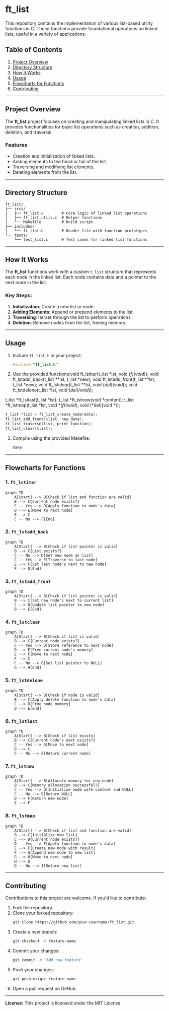 # ft_list

This repository contains the implementation of various list-based utility functions in C. These functions provide foundational operations on linked lists, useful in a variety of applications.

## Table of Contents

1. [Project Overview](#project-overview)
2. [Directory Structure](#directory-structure)
3. [How It Works](#how-it-works)
4. [Usage](#usage)
5. [Flowcharts for Functions](#flowcharts-for-functions)
6. [Contributing](#contributing)

---

## Project Overview

The **ft_list** project focuses on creating and manipulating linked lists in C. It provides functionalities for basic list operations such as creation, addition, deletion, and traversal.

### Features

- Creation and initialization of linked lists.
- Adding elements to the head or tail of the list.
- Traversing and modifying list elements.
- Deleting elements from the list.

---

## Directory Structure

```plaintext
ft_list/
├── srcs/
│   ├── ft_list.c        # Core logic of linked list operations
│   ├── ft_list_utils.c  # Helper functions
│   └── Makefile         # Build script
├── includes/
│   └── ft_list.h        # Header file with function prototypes
└── tests/
    └── test_list.c      # Test cases for linked list functions
```

---

## How It Works

The **ft_list** functions work with a custom `t_list` structure that represents each node in the linked list. Each node contains data and a pointer to the next node in the list.

### Key Steps:

1. **Initialization**: Create a new list or node.
2. **Adding Elements**: Append or prepend elements to the list.
3. **Traversing**: Iterate through the list to perform operations.
4. **Deletion**: Remove nodes from the list, freeing memory.

---

## Usage

1. Include `ft_list.h` in your project:
   ```c
   #include "ft_list.h"
   ```
2. Use the provided functions:void	ft_lstiter(t_list *lst, void (*f)(void*));
void	ft_lstadd_back(t_list **lst, t_list *new);
void	ft_lstadd_front(t_list **lst, t_list *new);
void	ft_lstclear(t_list **lst, void (*del)(void*));
void	ft_lstdelone(t_list *lst, void (*del)(void*));

t_list	*ft_lstlast(t_list *lst);
t_list	*ft_lstnew(void *content);
t_list *ft_lstmap(t_list *lst, void *(*f)(void*), void (*del)(void *));
   ```c
   t_list *list = ft_list_create_node(data);
   ft_list_add_front(&list, new_data);
   ft_list_traverse(list, print_function);
   ft_list_clear(&list);
   ```
3. Compile using the provided Makefile:
   ```bash
   make
   ```

---

## Flowcharts for Functions

### 1. `ft_lstiter`

```mermaid
graph TD
    A[Start] --> B[Check if list and function are valid]
    B --> C{Current node exists?}
    C -- Yes --> D[Apply function to node's data]
    D --> E[Move to next node]
    E --> C
    C -- No --> F[End]
```

### 2. `ft_lstadd_back`

```mermaid
graph TD
    A[Start] --> B[Check if list pointer is valid]
    B --> C{List exists?}
    C -- No --> D[Set new node as list]
    C -- Yes --> E[Traverse to last node]
    E --> F[Set last node's next to new node]
    F --> G[End]
```

### 3. `ft_lstadd_front`

```mermaid
graph TD
    A[Start] --> B[Check if list pointer is valid]
    B --> C[Set new node's next to current list]
    C --> D[Update list pointer to new node]
    D --> E[End]
```

### 4. `ft_lstclear`

```mermaid
graph TD
    A[Start] --> B[Check if list is valid]
    B --> C{Current node exists?}
    C -- Yes --> D[Store reference to next node]
    D --> E[Free current node's memory]
    E --> F[Move to next node]
    F --> C
    C -- No --> G[Set list pointer to NULL]
    G --> H[End]
```

### 5. `ft_lstdelone`

```mermaid
graph TD
    A[Start] --> B[Check if node is valid]
    B --> C[Apply delete function to node's data]
    C --> D[Free node memory]
    D --> E[End]
```

### 6. `ft_lstlast`

```mermaid
graph TD
    A[Start] --> B[Check if list exists]
    B --> C{Current node's next exists?}
    C -- Yes --> D[Move to next node]
    D --> C
    C -- No --> E[Return current node]
```

### 7. `ft_lstnew`

```mermaid
graph TD
    A[Start] --> B[Allocate memory for new node]
    B --> C{Memory allocation successful?}
    C -- Yes --> D[Initialize node with content and NULL]
    C -- No --> E[Return NULL]
    D --> F[Return new node]
    E --> F
```

### 8. `ft_lstmap`

```mermaid
graph TD
    A[Start] --> B[Check if list and function are valid]
    B --> C[Initialize new list]
    C --> D{Current node exists?}
    D -- Yes --> E[Apply function to node's data]
    E --> F[Create new node with result]
    F --> G[Append new node to new list]
    G --> H[Move to next node]
    H --> D
    D -- No --> I[Return new list]
```

---

## Contributing

Contributions to this project are welcome. If you'd like to contribute:

1. Fork the repository.
2. Clone your forked repository:
   ```bash
   git clone https://github.com/your-username/ft_list.git
   ```
3. Create a new branch:
   ```bash
   git checkout -b feature-name
   ```
4. Commit your changes:
   ```bash
   git commit -m "Add new feature"
   ```
5. Push your changes:
   ```bash
   git push origin feature-name
   ```
6. Open a pull request on GitHub.

---

**License:** This project is licensed under the MIT License.


